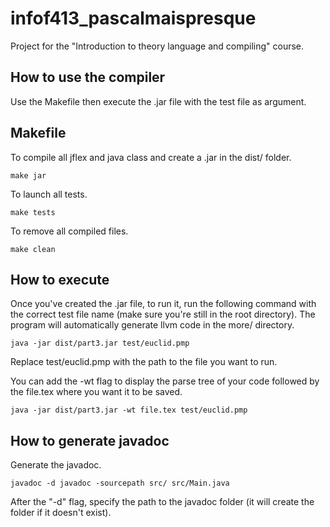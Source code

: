 # infof413_pascalmaispresque

Project for the "Introduction to theory language and compiling" course.

## How to use the compiler

Use the Makefile then execute the .jar file with the test file as argument.

## Makefile

 To compile all jflex and java class and create a .jar in the dist/ folder.

 ```shell
make jar
```

To launch all tests.

 ```shell
make tests
```

To remove all compiled files.

 ```shell
make clean
```

## How to execute

Once you've created the .jar file, to run it, run the following command with the correct test file name (make sure you're still in the root directory). The program will automatically generate llvm code in the more/ directory.

```shell
java -jar dist/part3.jar test/euclid.pmp 
```

Replace test/euclid.pmp with the path to the file you want to run.

You can add the -wt flag to display the parse tree of your code followed by the file.tex where you want it to be saved.

```shell
java -jar dist/part3.jar -wt file.tex test/euclid.pmp
```

## How to generate javadoc

Generate the javadoc.

```shell
javadoc -d javadoc -sourcepath src/ src/Main.java
```

After the "-d" flag, specify the path to the javadoc folder (it will create the folder if it doesn't exist).
